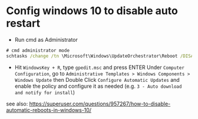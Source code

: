 # Config windows 10 to disable auto restart

- Run cmd as Administrator
```cmd
# cmd administrator mode
schtasks /change /tn \Microsoft\Windows\UpdateOrchestrator\Reboot /DISABLE
```

- Hit `WindowsKey + R`, type `gpedit.msc` and press ENTER
Under `Computer Configuration`,
go to  `Administrative Templates > Windows Components > Windows Update` then Double Click `Configure Automatic Updates`
and enable the policy and configure it as needed (e.g. `3 - Auto download and notify for install`)

see also: https://superuser.com/questions/957267/how-to-disable-automatic-reboots-in-windows-10/
